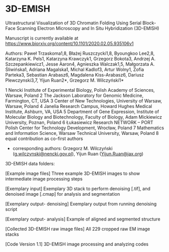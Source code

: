 # 3D-EMISH
Ultrastructural Visualization of 3D Chromatin Folding Using Serial Block-Face Scanning Electron Microscopy and In Situ Hybridization (3D-EMISH)

Manuscript is currently available at https://www.biorxiv.org/content/10.1101/2020.02.05.935106v1

Authors: Paweł Trzaskoma1,8, Błażej Ruszczycki1,8, Byoungkoo Lee2,8, Katarzyna K. Pels1, Katarzyna Krawczyk1, Grzegorz Bokota3, Andrzej A. Szczepankiewicz1, Jesse Aaron4, Agnieszka Walczak1,5, Małgorzata A. Śliwińska1, Adriana Magalska1, Michal Kadlof3, Artur Wolny1, Zofia Parteka3, Sebastian Arabasz6, Magdalena Kiss-Arabasz6, Dariusz Plewczynski3,7, Yijun Ruan2*, Grzegorz M. Wilczyński1*

1 Nencki Institute of Experimental Biology, Polish Academy of Sciences, Warsaw, Poland
2 The Jackson Laboratory for Genomic Medicine, Farmington, CT, USA
3 Center of New Technologies, University of Warsaw, Warsaw, Poland
4 Janelia Research Campus, Howard Hughes Medical Institute, Ashburn, VA, USA
5 Department of Gene Expression, Institute of Molecular Biology and Biotechnology, Faculty of Biology, Adam Mickiewicz University, Poznan, Poland
6 Łukasiewicz Research NETWORK – PORT Polish Center for Technology Development, Wrocław, Poland
7 Mathematics and Information Science, Warsaw Technical University, Warsaw, Poland
8 equal contribution as co-first authors
* corresponding authors: Grzegorz M. Wilczyński (g.wilczynski@nencki.gov.pl), Yijun Ruan (Yijun.Ruan@jax.org)

3D-EMISH data folders:

[Example image files]
Three example 3D-EMISH images to show intermediate image processing steps  

[Exemplary input]
Exemplary 3D stack to perform denoising [.tif], and denoised image [.cmap] for analysis and segmentation

[Exemplary output- denoising]
Exemplary
output from running denoising script

[Exemplary output- analysis] 
Example of aligned and segmented structure

[Collected 3D-EMISH raw image files]
All 229 cropped raw EM image stacks

[Code Version 1.1]
3D-EMISH image processing and analyzing codes

